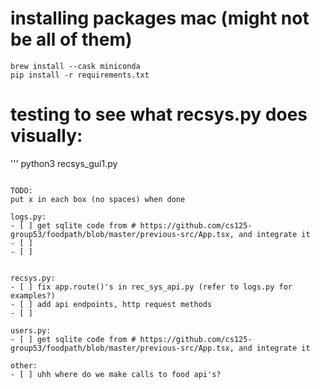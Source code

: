 
# installing packages mac (might not be all of them)
```
brew install --cask miniconda
pip install -r requirements.txt
```

# testing to see what recsys.py does visually:
'''
python3 recsys_gui1.py
```

TODO:
put x in each box (no spaces) when done

logs.py:
- [ ] get sqlite code from # https://github.com/cs125-group53/foodpath/blob/master/previous-src/App.tsx, and integrate it
- [ ] 
- [ ]


recsys.py:
- [ ] fix app.route()'s in rec_sys_api.py (refer to logs.py for examples?)
- [ ] add api endpoints, http request methods
- [ ]

users.py:
- [ ] get sqlite code from # https://github.com/cs125-group53/foodpath/blob/master/previous-src/App.tsx, and integrate it

other:
- [ ] uhh where do we make calls to food api's?